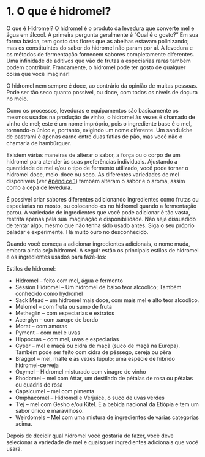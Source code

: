 # 1. O que é hidromel?

O que é Hidromel? O hidromel é o produto da levedura que converte mel e água em álcool. A primeira pergunta geralmente é “Qual é o gosto?” Em sua forma básica, tem gosto das flores que as abelhas estavam polinizando; mas os constituintes do sabor do hidromel não param por aí. A levedura e os métodos de fermentação fornecem sabores completamente diferentes. Uma infinidade de aditivos que vão de frutas a especiarias raras também podem contribuir. Francamente, o hidromel pode ter gosto de qualquer coisa que você imaginar!

O hidromel nem sempre é doce, ao contrário da opinião de muitas pessoas. Pode ser tão seco quanto possível, ou doce, com todos os níveis de doçura no meio.

Como os processos, leveduras e equipamentos são basicamente os mesmos usados na produção de vinho, o hidromel às vezes é chamado de vinho de mel; este é um nome impróprio, pois o ingrediente base é o mel, tornando-o único e, portanto, exigindo um nome diferente. Um sanduíche de pastrami é apenas carne entre duas fatias de pão, mas você não o chamaria de hambúrguer.

Existem várias maneiras de alterar o sabor, a força ou o corpo de um hidromel para atender às suas preferências individuais. Ajustando a quantidade de mel e/ou o tipo de fermento utilizado, você pode tornar o hidromel doce, meio-doce ou seco. As diferentes variedades de mel disponíveis (ver [Apêndice 1](../appendix/1-honey-varietals.md)) também alteram o sabor e o aroma, assim como a cepa de levedura.

É possível criar sabores diferentes adicionando ingredientes como frutas ou especiarias no mosto, ou colocando-os no hidromel quando a fermentação parou. A variedade de ingredientes que você pode adicionar é tão vasta, restrita apenas pela sua imaginação e disponibilidade. Não seja dissuadido de tentar algo, mesmo que não tenha sido usado antes. Siga o seu próprio paladar e experimente. Há muito ouro no desconhecido.

Quando você começa a adicionar ingredientes adicionais, o nome muda, embora ainda seja hidromel. A seguir estão os principais estilos de hidromel e os ingredientes usados para fazê-los:

Estilos de hidromel:

- Hidromel – feito com mel, água e fermento
- Session Hidromel – Um hidromel de baixo teor alcoólico; Também conhecido como hydromel
- Sack Mead – um hidromel mais doce, com mais mel e alto teor alcoólico.
- Melomel – com fruta ou sumo de fruta
- Metheglin – com especiarias e extratos
- Acerglyn – com xarope de bordo
- Morat – com amoras
- Pyment – com mel e uvas
- Hippocras – com mel, uvas e especiarias
- Cyser – mel e maçã ou cidra de maçã (suco de maçã na Europa). Também pode ser feito com cidra de pêssego, cereja ou pêra
- Braggot – mel, malte e às vezes lúpulo; uma espécie de híbrido hidromel-cerveja
- Oxymel – Hidromel misturado com vinagre de vinho
- Rhodomel – mel com Attar, um destilado de pétalas de rosa ou pétalas ou quadris de rosa
- Capsicumel – mel com pimenta
- Omphacomel – Hidromel e Verjuice, o suco de uvas verdes
- T’ej – mel com Gesho e/ou Kitel. É a bebida nacional da Etiópia e tem um sabor único e maravilhoso.
- Weirdomels – Mel com uma mistura de ingredientes de várias categorias acima.

Depois de decidir qual hidromel você gostaria de fazer, você deve selecionar a variedade de mel e quaisquer ingredientes adicionais que você usará.